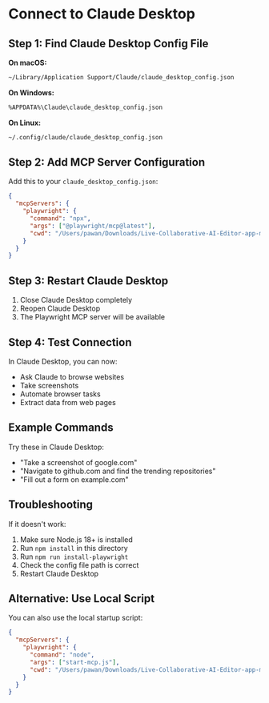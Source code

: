 # Connect to Claude Desktop

## Step 1: Find Claude Desktop Config File

**On macOS:**
```bash
~/Library/Application Support/Claude/claude_desktop_config.json
```

**On Windows:**
```bash
%APPDATA%\Claude\claude_desktop_config.json
```

**On Linux:**
```bash
~/.config/claude/claude_desktop_config.json
```

## Step 2: Add MCP Server Configuration

Add this to your `claude_desktop_config.json`:

```json
{
  "mcpServers": {
    "playwright": {
      "command": "npx",
      "args": ["@playwright/mcp@latest"],
      "cwd": "/Users/pawan/Downloads/Live-Collaborative-AI-Editor-app-main"
    }
  }
}
```

## Step 3: Restart Claude Desktop

1. Close Claude Desktop completely
2. Reopen Claude Desktop
3. The Playwright MCP server will be available

## Step 4: Test Connection

In Claude Desktop, you can now:
- Ask Claude to browse websites
- Take screenshots
- Automate browser tasks
- Extract data from web pages

## Example Commands

Try these in Claude Desktop:
- "Take a screenshot of google.com"
- "Navigate to github.com and find the trending repositories"
- "Fill out a form on example.com"

## Troubleshooting

If it doesn't work:
1. Make sure Node.js 18+ is installed
2. Run `npm install` in this directory
3. Run `npm run install-playwright`
4. Check the config file path is correct
5. Restart Claude Desktop

## Alternative: Use Local Script

You can also use the local startup script:

```json
{
  "mcpServers": {
    "playwright": {
      "command": "node",
      "args": ["start-mcp.js"],
      "cwd": "/Users/pawan/Downloads/Live-Collaborative-AI-Editor-app-main"
    }
  }
}
```
